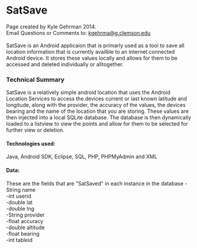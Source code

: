 # SatSave

Page created by Kyle Gehrman 2014. <br>
Email Questions or Comments to: kgehrma@g.clemson.edu
<br> 
<br>
SatSave is an Android applicaion that is primarly used as a tool to save all location information that is currently availble to an internet connected Android device. It stores these values locally and allows for them to be accessed and deleted individually or alltogether. 

### Technical Summary
   SatSave is a relatively simple android location that uses the Android Location Services to access the devices current or last known latitude and longitude, along with the provider, the accuracy of the values, the devices bearing and the name of the location that you are storing. These values are then injected into a local SQLite database. The database is then dynamically loaded to a listview to view the points and allow for them to be selected for further view or deletion. 

#### Technologies used: 
Java, Android SDK, Eclipse, SQL, PHP, PHPMyAdmin and XML

#### Data: 
  These are the fields that are "SatSaved" in each instance in the database
  -String name <br>
  -int userid <br>
  -double lat <br>
  -double lng <br>
  -String provider <br>
  -float accuracy <br>
  -double altitude <br>
  -float bearing <br>
  -int tableid <br>




